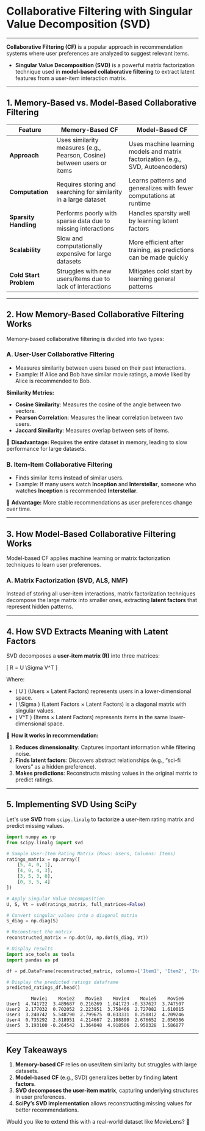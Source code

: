 # **Collaborative Filtering with Singular Value Decomposition (SVD)**
---
**Collaborative Filtering (CF)** is a popular approach in recommendation systems where user preferences are analyzed to suggest relevant items. 

- **Singular Value Decomposition (SVD)** is a powerful matrix factorization technique used in **model-based collaborative filtering** to extract latent features from a user-item interaction matrix.

---

## **1. Memory-Based vs. Model-Based Collaborative Filtering**

| Feature | Memory-Based CF | Model-Based CF |
|---------|---------------|---------------|
| **Approach** | Uses similarity measures (e.g., Pearson, Cosine) between users or items | Uses machine learning models and matrix factorization (e.g., SVD, Autoencoders) |
| **Computation** | Requires storing and searching for similarity in a large dataset | Learns patterns and generalizes with fewer computations at runtime |
| **Sparsity Handling** | Performs poorly with sparse data due to missing interactions | Handles sparsity well by learning latent factors |
| **Scalability** | Slow and computationally expensive for large datasets | More efficient after training, as predictions can be made quickly |
| **Cold Start Problem** | Struggles with new users/items due to lack of interactions | Mitigates cold start by learning general patterns |

---

## **2. How Memory-Based Collaborative Filtering Works**
Memory-based collaborative filtering is divided into two types:

### **A. User-User Collaborative Filtering**
- Measures similarity between users based on their past interactions.
- Example: If Alice and Bob have similar movie ratings, a movie liked by Alice is recommended to Bob.

**Similarity Metrics:**
- **Cosine Similarity**: Measures the cosine of the angle between two vectors.
- **Pearson Correlation**: Measures the linear correlation between two users.
- **Jaccard Similarity**: Measures overlap between sets of items.

🔹 **Disadvantage:** Requires the entire dataset in memory, leading to slow performance for large datasets.

### **B. Item-Item Collaborative Filtering**
- Finds similar items instead of similar users.
- Example: If many users watch **Inception** and **Interstellar**, someone who watches **Inception** is recommended **Interstellar**.

🔹 **Advantage:** More stable recommendations as user preferences change over time.

---

## **3. How Model-Based Collaborative Filtering Works**
Model-based CF applies machine learning or matrix factorization techniques to learn user preferences.

### **A. Matrix Factorization (SVD, ALS, NMF)**
Instead of storing all user-item interactions, matrix factorization techniques decompose the large matrix into smaller ones, extracting **latent factors** that represent hidden patterns.

---

## **4. How SVD Extracts Meaning with Latent Factors**
SVD decomposes a **user-item matrix (R)** into three matrices:

\[
R = U \Sigma V^T
\]

Where:
- \( U \) (Users × Latent Factors) represents users in a lower-dimensional space.
- \( \Sigma \) (Latent Factors × Latent Factors) is a diagonal matrix with singular values.
- \( V^T \) (Items × Latent Factors) represents items in the same lower-dimensional space.

🔹 **How it works in recommendation:**
1. **Reduces dimensionality**: Captures important information while filtering noise.
2. **Finds latent factors**: Discovers abstract relationships (e.g., “sci-fi lovers” as a hidden preference).
3. **Makes predictions**: Reconstructs missing values in the original matrix to predict ratings.

---

## **5. Implementing SVD Using SciPy**
Let's use **SVD** from `scipy.linalg` to factorize a user-item rating matrix and predict missing values.

```python
import numpy as np
from scipy.linalg import svd

# Sample User-Item Rating Matrix (Rows: Users, Columns: Items)
ratings_matrix = np.array([
    [5, 4, 0, 1],
    [4, 0, 4, 3],
    [3, 5, 3, 0],
    [0, 3, 5, 4]
])

# Apply Singular Value Decomposition
U, S, Vt = svd(ratings_matrix, full_matrices=False)

# Convert singular values into a diagonal matrix
S_diag = np.diag(S)

# Reconstruct the matrix
reconstructed_matrix = np.dot(U, np.dot(S_diag, Vt))

# Display results
import ace_tools as tools
import pandas as pd

df = pd.DataFrame(reconstructed_matrix, columns=['Item1', 'Item2', 'Item3', 'Item4'])

# Display the predicted ratings dataframe
predicted_ratings_df.head()
```
```
         Movie1    Movie2    Movie3    Movie4    Movie5    Movie6
User1  4.741722  3.489687  0.216269  1.041723 -0.337627  3.747507
User2  2.177032  0.702052  2.223951  3.758466  2.727082  1.610015
User3  3.240742  5.548790  2.799675  0.033331  0.250812  4.209246
User4  0.735292  2.818951  4.214667  2.108890  2.676652  2.050386
User5  3.193100 -0.264542  1.364048  4.918506  2.950328  1.586077
```

---

## **Key Takeaways**
1. **Memory-based CF** relies on user/item similarity but struggles with large datasets.
2. **Model-based CF** (e.g., SVD) generalizes better by finding **latent factors**.
3. **SVD decomposes the user-item matrix**, capturing underlying structures in user preferences.
4. **SciPy’s SVD implementation** allows reconstructing missing values for better recommendations.

Would you like to extend this with a real-world dataset like MovieLens? 🚀
